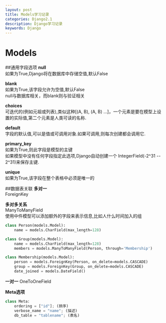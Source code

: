 ```yaml
---
layout: post
title: Models学习记录
categories: Django2.1
description: Django学习记录
keywords: Django
---
```


# Models

##通用字段选项
**null**  
如果为True,Django将在数据库中存储空值,默认False

**blank**  
如果为True,该字段允许为空值,默认False  
null与数据库相关，而blank则与验证相关

**choices**  
可迭代的(例如元祖或列表),类似这种[(A, B), (A, B) ...]，一个元素是要在模型上设置的实际值,第二个元素是人类可读的名称.

**default**  
字段的默认值,可以是值或可调用对象.如果可调用,则每次创建都会调用它.

**primary_key**  
如果为True,则此字段是模型的主键  
如果模型中没有任何字段指定此选项,Django自动创建一个 IntegerField(-2^31 -- 2^31)来保存主键.

**unique**  
如果为True,该字段在整个表格中必须是唯一的


##数据表关联
**多对一**  
ForeignKey

**多对多关系**  
ManyToManyField  
使用中件模型可以添加额外的字段来表示信息,比如人什么时间加入的组

```python
class Person(models.Model):
    name = models.CharField(max_length=128)

class Group(models.Model):
    name = models.CharField(max_length=128)
    members = models.ManyToManyField(Person, through='Membership')

class Membership(models.Model):
    person = models.ForeignKey(Person, on_delete=models.CASCADE)
    group = models.ForeignKey(Group, on_delete=models.CASCADE)
    date_joined = models.DateField()
```
**一对一**
OneToOneField


**Meta选项**  
```python
class Meta:
    ordering = ["id"]; (排序)
    verbose_name = "name"; (描述)
    db_table = "tablename"; (表名)
```

